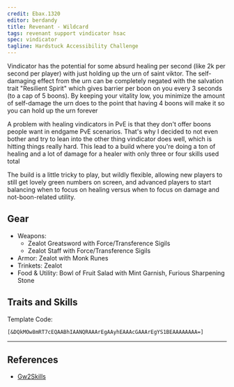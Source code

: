```yaml
---
credit: Ebax.1320
editor: berdandy
title: Revenant - Wildcard
tags: revenant support vindicator hsac
spec: vindicator
tagline: Hardstuck Accessibility Challenge
---
```


Vindicator has the potential for some absurd healing per second (like 2k per second per player) with just holding up the urn of saint viktor. The self-damaging effect from the urn can be completely negated with the salvation trait "Resilient Spirit" which gives barrier per boon on you every 3 seconds (to a cap of 5 boons). By keeping your vitality low, you minimize the amount of self-damage the urn does to the point that having 4 boons will make it so you can hold up the urn forever

A problem with healing vindicators in PvE is that they don't offer boons people want in endgame PvE scenarios. That's why I decided to not even bother and try to lean into the other thing vindicator does well, which is hitting things really hard. This lead to a build where you're doing a ton of healing and a lot of damage for a healer with only three or four skills used total

The build is a little tricky to play, but wildly flexible, allowing new players to still get lovely green numbers on screen, and advanced players to start balancing when to focus on healing versus when to focus on damage and not-boon-related utility.

## Gear

- Weapons:
  - Zealot Greatsword with Force/Transference Sigils
  - Zealot Staff with Force/Transference Sigils
- Armor: Zealot with Monk Runes
- Trinkets: Zealot
- Food & Utility: Bowl of Fruit Salad with Mint Garnish, Furious Sharpening Stone

## Traits and Skills

Template Code:

`[&DQkMOw8mRT7cEQAABhIAANQRAAArEgAAyhEAAAcGAAArEgYS1BEAAAAAAAA=]`

---

<div
  data-armory-embed='skills'
  data-armory-ids='62719,62832,62878,62962,62942'
>
</div>
<div
  data-armory-embed='specializations'
  data-armory-ids='12,15,69'
  data-armory-12-traits='1822,1817,1820'
  data-armory-15-traits='1767,1786,1800'
  data-armory-69-traits='2248,2255,2238'
>
</div>
<script async src='https://unpkg.com/armory-embeds@^0.x.x/armory-embeds.js'></script>



## References

- [Gw2Skills](http://gw2skills.net/editor/?PmgAEZlZSJsTiilSTMUqipShsSagn9lZ0H-zxIY9o6vMqoqqOV9dWa/1C-e)

